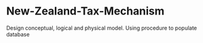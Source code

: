 # New-Zealand-Tax-Mechanism
Design conceptual, logical and physical model. Using procedure to populate database
